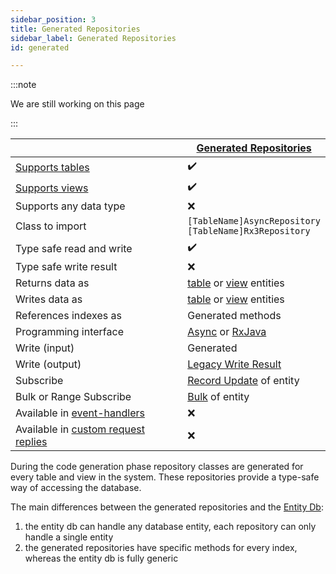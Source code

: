```yaml
---
sidebar_position: 3
title: Generated Repositories
sidebar_label: Generated Repositories
id: generated

---
```


:::note

We are still working on this page

:::

|                                                                                                                                | [Generated Repositories](../generated)                                             |
|--------------------------------------------------------------------------------------------------------------------------------|------------------------------------------------------------------------------------|
| [Supports tables](../../../concepts/data-structure/tables)                                                                     | ✔️                                                                                 |
| [Supports views](../../../concepts/data-structure/views)                                                                       | ✔️                                                                                 |
| Supports any data type                                                                                                         | ❌                                                                                  |
| Class to import                                                                                                                | `[TableName]AsyncRepository` <br/> `[TableName]Rx3Repository`                      |
| Type safe read and write                                                                                                       | ✔️                                                                                 | 
| Type safe write result                                                                                                         | ❌                                                                                  | 
| Returns data as                                                                                                                | [table](../../data-types/tables) or [view](../../data-types/views) entities        |
| Writes data as                                                                                                                 | [table](../../data-types/tables) or [view](../../data-types/views) entities        |
| References indexes as                                                                                                          | Generated methods                                                                  |
| Programming interface                                                                                                          | [Async](../../../reference/apis/async) or [RxJava](../../../reference/apis/rxjava) |
| Write (input)                                                                                                                  | Generated                                                                          |
| Write (output)                                                                                                                 | [Legacy Write Result](../../helper/write-result/legacy)                            |
| Subscribe                                                                                                                      | [Record Update](../../helper/subscription/record-update) of entity                 |
| Bulk or Range Subscribe                                                                                                        | [Bulk](../../helper/subscription/bulk) of entity                                   |
| Available in [event-handlers](/creating-applications/defining-your-application/business-logic/event-handlers/configure/)       | ❌                                                                                  |
| Available in [custom request replies](/creating-applications/defining-your-application/user-interface/request-servers/) | ❌                                                                                  |

During the code generation phase repository classes are generated for every table and view in the system. These 
repositories provide a type-safe way of accessing the database. 

The main differences between the generated repositories and the [Entity Db](../entity-db):

1. the entity db can handle any database entity, each repository can only handle a single entity
2. the generated repositories have specific methods for every index, whereas the entity db is fully generic

